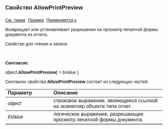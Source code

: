 ﻿<html>
<head>
<title>Отчет\AllowPrintPreview</title>
</head>

<body>

<p><font size="4" face="Arial"><strong>Свойство AllowPrintPreview<br>
<br>
</strong></font><font face="Arial"><a href="../../Defs/PrintStyle.html">
См. также</a>&nbsp; <u>Пример</u>&nbsp; <a href="../AsRepViewer.html">Применяется 
к</a></font></p>

<p><font face="Arial">Возвращает или устанавливает разрешение на 
просмотр печатной формы документа из отчета.</font></p>

<p><font face="Arial">Свойство для чтения и записи.</font></p>

<p>&nbsp;</p>

<p class="label"><font face="Arial"><b>Синтаксис</b></font></p>

<p><font face="Arial"><em>object</em><strong>.AllowPrintPreview</strong>[<em> 
= bValue</em>
]</font></p>

<p><font face="Arial">Синтаксис свойства <strong>AllowPrintPreview </strong>
состоит из следующих частей:</font></p>

<table border="1" cellPadding="5" cols="2" frame="below" rules="rows">
<TBODY>
  <tr vAlign="top">
    <td class="label" width="29%"><font face="Arial"><b>Параметр</b></font></td>
    <td class="label" width="71%"><font face="Arial"><strong>Описание</strong></font></td>
  </tr>
  <tr>
    <td width="29%"><font face="Arial"><em>object</em></font></td>
    <td width="71%"><font face="Arial">строковое выражение, являющееся 
	ссылкой на экземпляр объекта типа отчет.</font></td>
  </tr>
  <tr>
    <td width="29%"><font face="Arial"><em>bValue</em></font></td>
    <td width="71%"><font face="Arial">логическое выражение, 
	разрешающее просмотр печатной формы документа.</font></td>
  </tr>
</TBODY>
</table>
</body>
</html>
